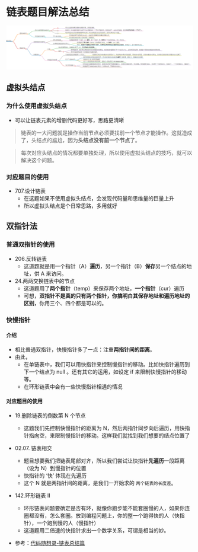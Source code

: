 # 链表题目解法总结

![Img](/DSA/LinkedList/FILES/链表题目解法总结.md/94b47d2c.png)

## 虚拟头结点

### 为什么使用虚拟头结点

-   可以让链表元素的增删代码更好写，思路更清晰

> 链表的一大问题就是操作当前节点必须要找前一个节点才能操作。这就造成了，头结点的尴尬，因为**头结点没有前一个节点**了。

> 每次对应头结点的情况都要单独处理，所以使用虚拟头结点的技巧，就可以解决这个问题。

### 对应题目的使用

-   707.设计链表
    -   在这题如果不使用虚拟头结点，会发现代码量和思维量的巨量上升
    -   所以虚拟头结点是个日常思路，多用就好

## 双指针法

### 普通双指针的使用

-   206.反转链表
    -   这道题就是用一个指针（A）**遍历**，另一个指针（B）**保存**另一个结点的地址，供 A 来访问。
-   24.两两交换链表中的节点
    -   这道题用了**两个指针**（temp）来保存两个地址，**一个指针**（cur）遍历
    -   可想，**双指针不是真的只有两个指针，你搞明白其保存地址和遍历地址的区别**，你用三个、四个都是可以的。

### 快慢指针

#### 介绍

-   相比普通双指针，快慢指针多了一点：注重**两指针间的距离**。
-   由此，
    -   在单链表中，我们可以用快指针来控制慢指针的移动。比如快指针遍历到 下一个结点为 null 。还有其它的运用，如设定 if 来限制快慢指针的移动等。
    -   在环形链表中会有一些快慢指针相遇的情况

#### 对应题目的使用

-   19.删除链表的倒数第 N 个节点
    -   这题我们先控制快慢指针的距离为 N，然后两指针同步向后遍历，用快指针指向空，来限制慢指针的移动。这样我们就找到我们想要的结点位置了
-   02.07. 链表相交
    -   题目想要我们把链表尾部对齐，所以我们尝试让快指针**先遍历**一段距离（设为 N）到慢指针的位置
    -   快指针的 ‘快’ 体现在先遍历
    -   这个 N 就是两指针间的距离，是我们一开始求的 `两个链表的长度差`。
-   142.环形链表 II

    -   环形链表问题要确定是否有环，就像你跑步能不能套圈慢的人，如果你连圈都没有，怎么套圈。放到编程问题上，你的整一个跑得快的人（快指针），一个跑到慢的人（慢指针）
    -   这道题用二倍速的快指针求出一个数学关系，可谓是相当的妙。

-   参考：[代码随想录-链表总结篇](https://programmercarl.com/%E9%93%BE%E8%A1%A8%E6%80%BB%E7%BB%93%E7%AF%87.html)
